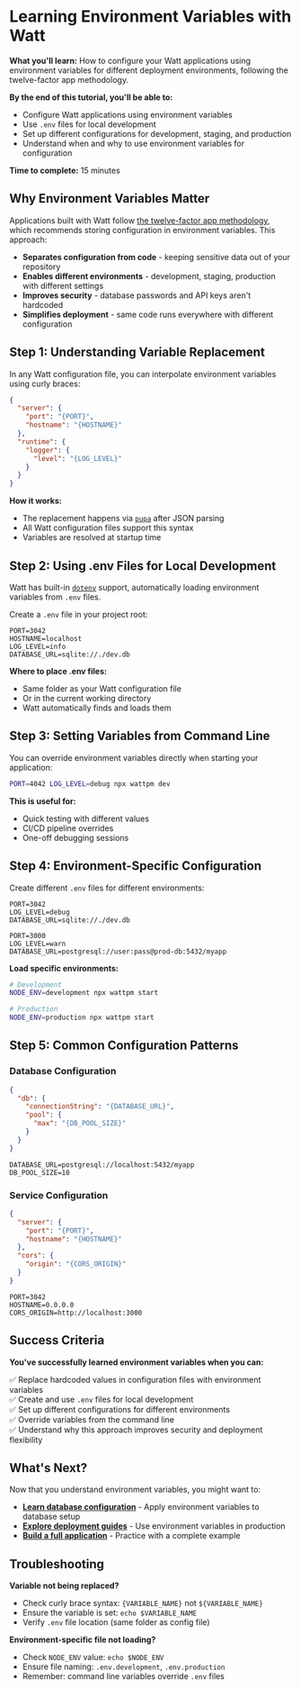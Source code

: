 # Learning Environment Variables with Watt

**What you'll learn:** How to configure your Watt applications using environment variables for different deployment environments, following the twelve-factor app methodology.

**By the end of this tutorial, you'll be able to:**
- Configure Watt applications using environment variables
- Use `.env` files for local development
- Set up different configurations for development, staging, and production
- Understand when and why to use environment variables for configuration

**Time to complete:** 15 minutes

## Why Environment Variables Matter

Applications built with Watt follow [the twelve-factor app methodology](https://12factor.net/), which recommends storing configuration in environment variables. This approach:

- **Separates configuration from code** - keeping sensitive data out of your repository
- **Enables different environments** - development, staging, production with different settings
- **Improves security** - database passwords and API keys aren't hardcoded
- **Simplifies deployment** - same code runs everywhere with different configuration

## Step 1: Understanding Variable Replacement

In any Watt configuration file, you can interpolate environment variables using curly braces:

```json
{
  "server": {
    "port": "{PORT}",
    "hostname": "{HOSTNAME}"
  },
  "runtime": {
    "logger": {
      "level": "{LOG_LEVEL}"
    }
  }
}
```

**How it works:**
- The replacement happens via [`pupa`](http://npm.im/pupa) after JSON parsing
- All Watt configuration files support this syntax
- Variables are resolved at startup time

## Step 2: Using .env Files for Local Development

Watt has built-in [`dotenv`](http://npm.im/dotenv) support, automatically loading environment variables from `.env` files.

Create a `.env` file in your project root:

```plaintext title=".env"
PORT=3042
HOSTNAME=localhost
LOG_LEVEL=info
DATABASE_URL=sqlite://./dev.db
```

**Where to place .env files:**
- Same folder as your Watt configuration file
- Or in the current working directory
- Watt automatically finds and loads them

## Step 3: Setting Variables from Command Line

You can override environment variables directly when starting your application:

```bash
PORT=4042 LOG_LEVEL=debug npx wattpm dev
```

**This is useful for:**
- Quick testing with different values
- CI/CD pipeline overrides
- One-off debugging sessions

## Step 4: Environment-Specific Configuration

Create different `.env` files for different environments:

```plaintext title=".env.development"
PORT=3042
LOG_LEVEL=debug
DATABASE_URL=sqlite://./dev.db
```

```plaintext title=".env.production"
PORT=3000
LOG_LEVEL=warn
DATABASE_URL=postgresql://user:pass@prod-db:5432/myapp
```

**Load specific environments:**
```bash
# Development
NODE_ENV=development npx wattpm start

# Production  
NODE_ENV=production npx wattpm start
```

## Step 5: Common Configuration Patterns

### Database Configuration
```json
{
  "db": {
    "connectionString": "{DATABASE_URL}",
    "pool": {
      "max": "{DB_POOL_SIZE}"
    }
  }
}
```

```plaintext title=".env"
DATABASE_URL=postgresql://localhost:5432/myapp
DB_POOL_SIZE=10
```

### Service Configuration
```json
{
  "server": {
    "port": "{PORT}",
    "hostname": "{HOSTNAME}"
  },
  "cors": {
    "origin": "{CORS_ORIGIN}"
  }
}
```

```plaintext title=".env"
PORT=3042
HOSTNAME=0.0.0.0
CORS_ORIGIN=http://localhost:3000
```

## Success Criteria

**You've successfully learned environment variables when you can:**

✅ Replace hardcoded values in configuration files with environment variables  
✅ Create and use `.env` files for local development  
✅ Set up different configurations for different environments  
✅ Override variables from the command line  
✅ Understand why this approach improves security and deployment flexibility

## What's Next?

Now that you understand environment variables, you might want to:

- **[Learn database configuration](/docs/guides/databases/)** - Apply environment variables to database setup
- **[Explore deployment guides](/docs/guides/deployment/)** - Use environment variables in production
- **[Build a full application](/docs/learn/beginner/crud-application)** - Practice with a complete example

## Troubleshooting

**Variable not being replaced?**
- Check curly brace syntax: `{VARIABLE_NAME}` not `${VARIABLE_NAME}`
- Ensure the variable is set: `echo $VARIABLE_NAME`
- Verify `.env` file location (same folder as config file)

**Environment-specific file not loading?**
- Check `NODE_ENV` value: `echo $NODE_ENV`
- Ensure file naming: `.env.development`, `.env.production`
- Remember: command line variables override `.env` files
